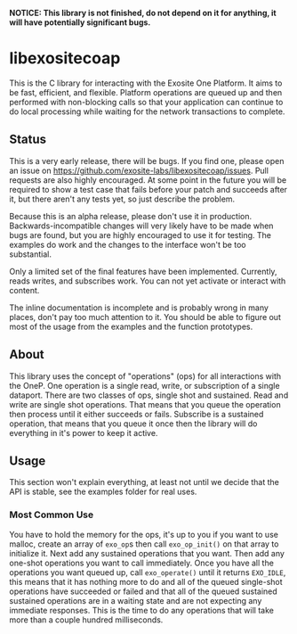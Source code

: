 **NOTICE: This library is not finished, do not depend on it for anything, it
will have potentially significant bugs.**

# libexositecoap

This is the C library for interacting with the Exosite One Platform. It aims to
be fast, efficient, and flexible. Platform operations are queued up and then
performed with non-blocking calls so that your application can continue to do
local processing while waiting for the network transactions to complete.

## Status

This is a very early release, there will be bugs. If you find one, please open
an issue on https://github.com/exosite-labs/libexositecoap/issues. Pull requests
are also highly encouraged. At some point in the future you will be required to
show a test case that fails before your patch and succeeds after it, but there
aren't any tests yet, so just describe the problem.

Because this is an alpha release, please don't use it in production.
Backwards-incompatible changes will very likely have to be made when bugs are
found, but you are highly encouraged to use it for testing. The examples do
work and the changes to the interface won't be too substantial.

Only a limited set of the final features have been implemented. Currently, reads
writes, and subscribes work. You can not yet activate or interact with content.

The inline documentation is incomplete and is probably wrong in many places,
don't pay too much attention to it. You should be able to figure out most of the
usage from the examples and the function prototypes.

## About

This library uses the concept of "operations" (ops) for all interactions with
the OneP. One operation is a single read, write, or subscription of a single
dataport. There are two classes of ops, single shot and sustained. Read and
write are single shot operations. That means that you queue the operation then
process until it either succeeds or fails. Subscribe is a sustained operation,
that means that you queue it once then the library will do everything in it's
power to keep it active.

## Usage

This section won't explain everything, at least not until we decide that the API
is stable, see the examples folder for real uses.

### Most Common Use

You have to hold the memory for the ops, it's up to you if you want to use
malloc, create an array of `exo_op`s then call `exo_op_init()` on that array to
initialize it. Next add any sustained operations that you want. Then add any
one-shot operations you want to call immediately. Once you have all the
operations you want queued up, call `exo_operate()` until it returns `EXO_IDLE`,
this means that it has nothing more to do and all of the queued single-shot
operations have succeeded or failed and that all of the queued sustained
sustained operations are in a waiting state and are not expecting any immediate
responses. This is the time to do any operations that will take more than a
couple hundred milliseconds.
